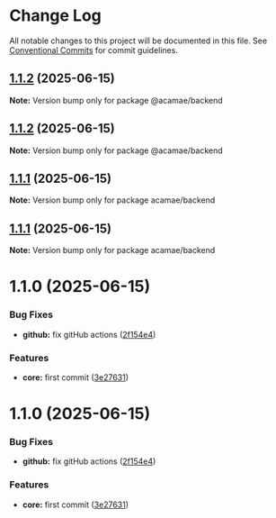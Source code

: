 # Change Log

All notable changes to this project will be documented in this file.
See [Conventional Commits](https://conventionalcommits.org) for commit guidelines.

## [1.1.2](https://github.com/acamae/acamae-backend/compare/v1.1.1...v1.1.2) (2025-06-15)

**Note:** Version bump only for package @acamae/backend

## [1.1.2](https://github.com/acamae/acamae-backend/compare/v1.1.1...v1.1.2) (2025-06-15)

**Note:** Version bump only for package @acamae/backend

## [1.1.1](https://github.com/acamae/acamae-backend/compare/v1.1.0...v1.1.1) (2025-06-15)

**Note:** Version bump only for package acamae/backend

## [1.1.1](https://github.com/acamae/acamae-backend/compare/v1.1.0...v1.1.1) (2025-06-15)

**Note:** Version bump only for package acamae/backend

# 1.1.0 (2025-06-15)

### Bug Fixes

- **github:** fix gitHub actions ([2f154e4](https://github.com/acamae/acamae-backend/commit/2f154e470c2f8a7f05759c64b578ce988a7d4287))

### Features

- **core:** first commit ([3e27631](https://github.com/acamae/acamae-backend/commit/3e276310a867be689fa96e8bf1c72fe599a45b47))

# 1.1.0 (2025-06-15)

### Bug Fixes

- **github:** fix gitHub actions ([2f154e4](https://github.com/acamae/acamae-backend/commit/2f154e470c2f8a7f05759c64b578ce988a7d4287))

### Features

- **core:** first commit ([3e27631](https://github.com/acamae/acamae-backend/commit/3e276310a867be689fa96e8bf1c72fe599a45b47))
